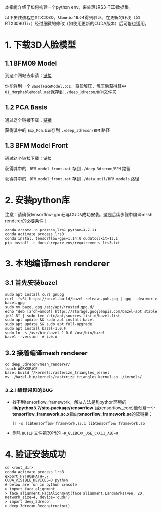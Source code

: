 本指南介绍了如何构建一个python env，来处理LRS3-TED数据集。

以下安装流程在RTX2080，Ubuntu 16.04得到验证。在更新的环境（如RTX3090Ti+）经过细微的修改（如使用更新的CUDA版本）后可能也适用。

# 1. 下载3D人脸模型

## 1.1  BFM09 Model

到这个网站去申请：[链接](https://faces.dmi.unibas.ch/bfm/)

你能得到一个 `BaselFaceModel.tgz`，将其解压，解压后获得其中 `01_MorphableModel.mat`保存到 `./deep_3drecon/BFM`文件夹

## 1.2 PCA Basis

通过这个链接下载：[链接](https://github.com/Juyong/3DFace/blob/master/Exp_Pca.bin)

获得其中的 `Exp_Pca.bin`存到 `./deep_3drecon/BFM` 路径

## 1.3 BFM Model Front

通过这个链接下载：[链接](https://cloud.tsinghua.edu.cn/f/b1a0e03bdb69445f8148/?dl=1)

获得其中的 ` BFM_model_front.mat` 存到 `./deep_3drecon/BFM` 路径

获得其中的 ` BFM_model_front.mat` 存到 `./data_util/BFM_models` 路径

# 2. 安装python库

注意：请确保tensorflow-gpu已与CUDA成功安装。这是后续步骤中编译mesh renderer的必要条件！

```
conda create -n process_lrs3 python=3.7.11
conda activate process_lrs3
conda install tensorflow-gpu=1.14.0 cudatoolkit=10.1
pip install -r docs/prepare_env/requirements_lrs3.txt
```

# 3. 本地编译mesh renderer

## 3.1 首先安装bazel

```
sudo apt install curl gnupg
curl -fsSL https://bazel.build/bazel-release.pub.gpg | gpg --dearmor > bazel.gpg
sudo mv bazel.gpg /etc/apt/trusted.gpg.d/
echo "deb [arch=amd64] https://storage.googleapis.com/bazel-apt stable jdk1.8" | sudo tee /etc/apt/sources.list.d/bazel.list
sudo apt update && sudo apt install bazel
sudo apt update && sudo apt full-upgrade
sudo apt install bazel-1.0.0
sudo ln -s /usr/bin/bazel-1.0.0 /usr/bin/bazel
bazel --version  # 1.0.0

```

## 3.2 接着编译mesh renderer

```
cd deep_3drecon/mesh_renderer/
touch WORKSPACE
bazel build //kernels:rasterize_triangles_kernel 
mv ./bazel-bin/kernels/rasterize_triangles_kernel.so ./kernels/
```

### 3.2.1 编译常见的BUG

* 找不到tensorflow_framework，解决方法是到python环境的**lib/python3.7/site-package/tensorflow** (或tensorflow_core)里创建一个**tensorflow_framework.so.x**指向**tensorflow_framework.so**的软链接：

  ```
  ln -s libtensorflow_framework.so.1 libtensorflow_framework.so
  ```
* 删除 `BUILD` 文件第30行的  `-D_GLIBCXX_USE_CXX11_ABI=0`

# 4. 验证安装成功

```
cd <root_dir>
conda activate process_lrs3
export PYTHONPATH=./
CUDA_VISIBLE_DEVICES=0 python 
# below are run in python console
> import face_alignment
> face_alignment.FaceAlignment(face_alignment.LandmarksType._2D, network_size=4, device='cuda')
> import deep_3drecon
> deep_3drecon.Reconstructor()
```
